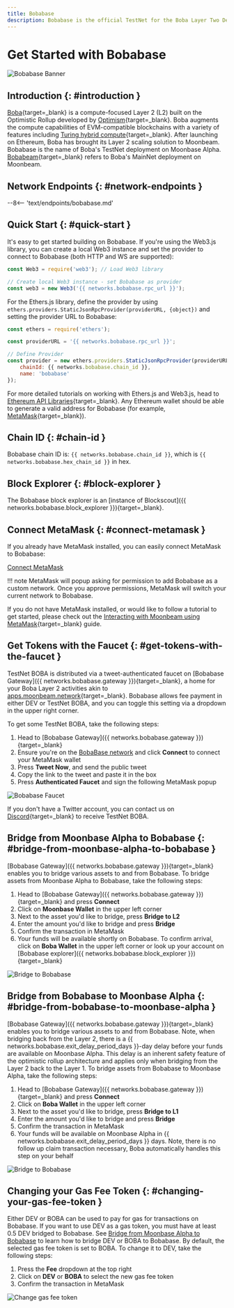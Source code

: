```yaml
---
title: Bobabase
description: Bobabase is the official TestNet for the Boba Layer Two Deployment on Moonbeam. Follow this tutorial to connect to Bobabase.
---
```


# Get Started with Bobabase

![Bobabase Banner](/images/builders/get-started/networks/bobabase/bobabase-banner.png)

## Introduction {: #introduction }

[Boba](https://boba.network/){target=_blank} is a compute-focused Layer 2 (L2) built on the Optimistic Rollup developed by [Optimism](https://www.optimism.io/){target=_blank}. Boba augments the compute capabilities of EVM-compatible blockchains with a variety of features including [Turing hybrid compute](https://docs.boba.network/turing/turing){target=_blank}. After launching on Ethereum, Boba has brought its Layer 2 scaling solution to Moonbeam. Bobabase is the name of Boba's TestNet deployment on Moonbase Alpha. [Bobabeam](/builders/get-started/networks/layer2/bobabeam){target=_blank} refers to Boba's MainNet deployment on Moonbeam.

## Network Endpoints {: #network-endpoints }

--8<-- 'text/endpoints/bobabase.md'

## Quick Start {: #quick-start } 

It's easy to get started building on Bobabase. If you're using the Web3.js library, you can create a local Web3 instance and set the provider to connect to Bobabase (both HTTP and WS are supported):

```js
const Web3 = require('web3'); // Load Web3 library

// Create local Web3 instance - set Bobabase as provider
const web3 = new Web3('{{ networks.bobabase.rpc_url }}');
```

For the Ethers.js library, define the provider by using `ethers.providers.StaticJsonRpcProvider(providerURL, {object})` and setting the provider URL to Bobabase:

```js
const ethers = require('ethers');

const providerURL = '{{ networks.bobabase.rpc_url }}';

// Define Provider
const provider = new ethers.providers.StaticJsonRpcProvider(providerURL, {
    chainId: {{ networks.bobabase.chain_id }},
    name: 'bobabase'
});
```

For more detailed tutorials on working with Ethers.js and Web3.js, head to [Ethereum API Libraries](/builders/build/eth-api/libraries/){target=_blank}. Any Ethereum wallet should be able to generate a valid address for Bobabase (for example, [MetaMask](https://metamask.io/){target=_blank}).

## Chain ID {: #chain-id } 

Bobabase chain ID is: `{{ networks.bobabase.chain_id }}`, which is `{{ networks.bobabase.hex_chain_id }}` in hex.

## Block Explorer {: #block-explorer }

The Bobabase block explorer is an [instance of Blockscout]({{ networks.bobabase.block_explorer }}){target=_blank}.


## Connect MetaMask {: #connect-metamask }

If you already have MetaMask installed, you can easily connect MetaMask to Bobabase:

<div class="button-wrapper">
    <a href="#" class="md-button connectMetaMask" value="bobabase">Connect MetaMask</a>
</div>

!!! note
    MetaMask will popup asking for permission to add Bobabase as a custom network. Once you approve permissions, MetaMask will switch your current network to Bobabase.

If you do not have MetaMask installed, or would like to follow a tutorial to get started, please check out the [Interacting with Moonbeam using MetaMask](/tokens/connect/metamask/){target=_blank} guide.

## Get Tokens with the Faucet {: #get-tokens-with-the-faucet } 

TestNet BOBA is distributed via a tweet-authenticated faucet on [Bobabase Gateway]({{ networks.bobabase.gateway }}){target=_blank}, a home for your Boba Layer 2 activities akin to [apps.moonbeam.network](https://apps.moonbeam.network/){target=_blank}. Bobabase allows fee payment in either DEV or TestNet BOBA, and you can toggle this setting via a dropdown in the upper right corner.


To get some TestNet BOBA, take the following steps:

1. Head to [Bobabase Gateway]({{ networks.bobabase.gateway }}){target=_blank}
2. Ensure you're on the [BobaBase network](#connect-metamask) and click **Connect** to connect your MetaMask wallet
3. Press **Tweet Now**, and send the public tweet
4. Copy the link to the tweet and paste it in the box 
5. Press **Authenticated Faucet** and sign the following MetaMask popup

![Bobabase Faucet](/images/builders/get-started/networks/bobabase/bobabase-1.png)

If you don't have a Twitter account, you can contact us on [Discord](https://discord.gg/PfpUATX){target=_blank} to receive TestNet BOBA.

## Bridge from Moonbase Alpha to Bobabase {: #bridge-from-moonbase-alpha-to-bobabase }

[Bobabase Gateway]({{ networks.bobabase.gateway }}){target=_blank} enables you to bridge various assets to and from Bobabase. To bridge assets from Moonbase Alpha to Bobabase, take the following steps:

1. Head to [Bobabase Gateway]({{ networks.bobabase.gateway }}){target=_blank} and press **Connect**
2. Click on **Moonbase Wallet** in the upper left corner 
3. Next to the asset you'd like to bridge, press **Bridge to L2**
4. Enter the amount you'd like to bridge and press **Bridge**
5. Confirm the transaction in MetaMask
6. Your funds will be available shortly on Bobabase. To confirm arrival, click on **Boba Wallet** in the upper left corner or look up your account on [Bobabase explorer]({{ networks.bobabase.block_explorer }}){target=_blank}

![Bridge to Bobabase](/images/builders/get-started/networks/bobabase/bobabase-2.png)

## Bridge from Bobabase to Moonbase Alpha {: #bridge-from-bobabase-to-moonbase-alpha }

[Bobabase Gateway]({{ networks.bobabase.gateway }}){target=_blank} enables you to bridge various assets to and from Bobabase. Note, when bridging back from the Layer 2, there is a {{ networks.bobabase.exit_delay_period_days }}-day delay before your funds are available on Moonbase Alpha. This delay is an inherent safety feature of the optimistic rollup architecture and applies only when bridging from the Layer 2 back to the Layer 1. To bridge assets from Bobabase to Moonbase Alpha, take the following steps:

1. Head to [Bobabase Gateway]({{ networks.bobabase.gateway }}){target=_blank} and press **Connect**
2. Click on **Boba Wallet** in the upper left corner
3. Next to the asset you'd like to bridge, press **Bridge to L1** 
4. Enter the amount you'd like to bridge and press **Bridge**
5. Confirm the transaction in MetaMask
6. Your funds will be available on Moonbase Alpha in {{ networks.bobabase.exit_delay_period_days }} days. Note, there is no follow up claim transaction necessary, Boba automatically handles this step on your behalf

![Bridge to Bobabase](/images/builders/get-started/networks/bobabase/bobabase-3.png)

## Changing your Gas Fee Token {: #changing-your-gas-fee-token }

Either DEV or BOBA can be used to pay for gas for transactions on Bobabase. If you want to use DEV as a gas token, you must have at least 0.5 DEV bridged to Bobabase. See [Bridge from Moonbase Alpha to Bobabase](#bridge-from-moonbase-alpha-to-bobabase) to learn how to bridge DEV or BOBA to Bobabase. By default, the selected gas fee token is set to BOBA. To change it to DEV, take the following steps:

1. Press the **Fee** dropdown at the top right
2. Click on **DEV** or **BOBA** to select the new gas fee token 
3. Confirm the transaction in MetaMask

![Change gas fee token](/images/builders/get-started/networks/bobabase/bobabase-4.png)